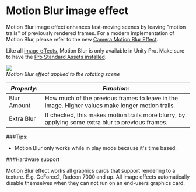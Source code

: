 Motion Blur image effect
========================


<span class=keyword>Motion Blur</span> image effect enhances fast-moving scenes by leaving "motion trails" of previously rendered frames.
For a modern implementation of Motion Blur, please refer to the new [Camera Motion Blur Effect](script-cameramotionblur.html).

Like all [image effects](comp-imageeffects.html), Motion Blur is only available in Unity Pro. Make sure to have the [Pro Standard Assets installed](howto-installstandardassets.html).

![](http://docwiki.hq.unity3d.com/uploads/Main/FxMotionBlur.png)  
_Motion Blur effect applied to the rotating scene_


|**_Property:_** |**_Function:_** |
|--|--|
|<span class=component>Blur Amount</span> |How much of the previous frames to leave in the image. Higher values make longer motion trails. |
|<span class=component>Extra Blur</span>  |If checked, this makes motion trails more blurry, by applying some extra blur to previous frames. |


###Tips:
* Motion Blur only works while in play mode because it's time based.

###Hardware support

Motion Blur effect works all graphics cards that support rendering to a texture. E.g. GeForce2, Radeon 7000 and up. All image effects automatically disable themselves when they can not run on an end-users graphics card.
